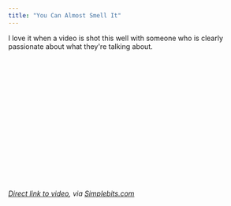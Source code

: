 ```yaml
---
title: "You Can Almost Smell It"
---
```

<p>I love it when a video is shot this well with someone who is clearly passionate about what they're talking about.</p>
<p><object width="450" height="253"><param name="allowfullscreen" value="true" /><param name="allowscriptaccess" value="always" /><param name="movie" value="https://vimeo.com/moogaloop.swf?clip_id=8709313&amp;server=vimeo.com&amp;show_title=0&amp;show_byline=0&amp;show_portrait=0&amp;color=ffffff&amp;fullscreen=1" /><embed src="https://vimeo.com/moogaloop.swf?clip_id=8709313&amp;server=vimeo.com&amp;show_title=0&amp;show_byline=0&amp;show_portrait=0&amp;color=ffffff&amp;fullscreen=1" type="application/x-shockwave-flash" allowfullscreen="true" allowscriptaccess="always" width="450" height="253"></embed></object></p>
<p><em><a href="https://vimeo.com/8709313">Direct link to video</a>, via <a href="https://simplebits.com/notebook/2010/01/20/espresso-intelligentsia/">Simplebits.com</a></em></p>
